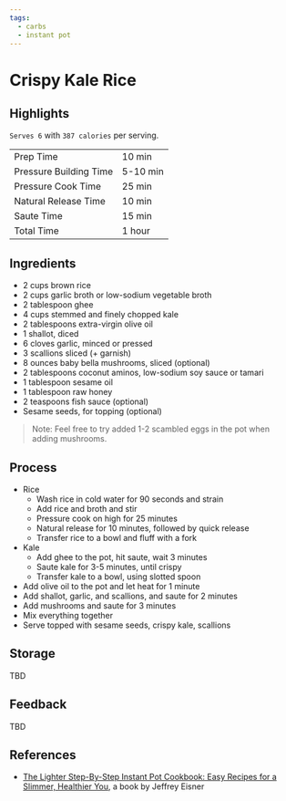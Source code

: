 ```yaml
---
tags:
  - carbs
  - instant pot
---
```


# Crispy Kale Rice

## Highlights

`Serves 6` with `387 calories` per serving.

| | |
|----|-----|
| Prep Time             | 10 min    |
| Pressure Building Time| 5-10 min  |
| Pressure Cook Time    | 25 min    |
| Natural Release Time  | 10 min    |
| Saute Time            | 15 min    |
| Total Time            | 1 hour    |

## Ingredients

* 2 cups brown rice
* 2 cups garlic broth or low-sodium vegetable broth
* 2 tablespoon ghee
* 4 cups stemmed and finely chopped kale
* 2 tablespoons extra-virgin olive oil
* 1 shallot, diced
* 6 cloves garlic, minced or pressed
* 3 scallions sliced (+ garnish)
* 8 ounces baby bella mushrooms, sliced (optional)
* 2 tablespoons coconut aminos, low-sodium soy sauce or tamari
* 1 tablespoon sesame oil
* 1 tablespoon raw honey
* 2 teaspoons fish sauce (optional)
* Sesame seeds, for topping (optional)

> Note: Feel free to try added 1-2 scambled eggs in the pot when adding mushrooms.

## Process

* Rice
    * Wash rice in cold water for 90 seconds and strain
    * Add rice and broth and stir
    * Pressure cook on high for 25 minutes
    * Natural release for 10 minutes, followed by quick release
    * Transfer rice to a bowl and fluff with a fork
* Kale
    * Add ghee to the pot, hit saute, wait 3 minutes
    * Saute kale for 3-5 minutes, until crispy
    * Transfer kale to a bowl, using slotted spoon
* Add olive oil to the pot and let heat for 1 minute
* Add shallot, garlic, and scallions, and saute for 2 minutes
* Add mushrooms and saute for 3 minutes
* Mix everything together
* Serve topped with sesame seeds, crispy kale, scallions

## Storage

TBD

## Feedback

TBD

## References

* [The Lighter Step-By-Step Instant Pot Cookbook: Easy Recipes for a Slimmer, Healthier You](https://www.amazon.com/Lighter-Step-Step-Instant-Cookbook/dp/031670637X/), a book by Jeffrey Eisner
